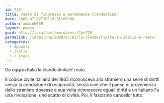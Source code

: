 ```yaml
---
id: 720
title: reato di “ingresso e permanenza clandestina”
date: 2009-07-02T16:19:35+00:00
author: admin6059
layout: pages
guid: http://localhost/wordpress/?p=720
permalink: /index.php/2009/07/02/la-clandestinita-in-italia-e-reato/
categories:
  - Appunti
  - Italia
  - r_itals
---
```

Da oggi in Italia la clandestinita&#8217;e&#8217; reato.

Il codice civile italiano del 1865 riconosceva allo straniero una serie di diritti senza la condizione di reciprocità, senza cioé che il paese di provenienza dello straniero dovesse a sua volta riconoscere eguali diritti a un italiano.Fu una rivoluzione, uno scatto di civiltà. Poi, il fascismo cancello&#8217; tutto.